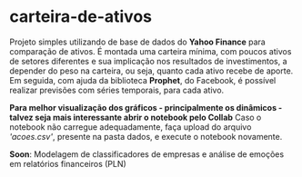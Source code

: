 # carteira-de-ativos
Projeto simples utilizando de base de dados do <strong>Yahoo Finance</strong> para comparação de ativos. É montada uma carteira mínima, com poucos ativos de setores diferentes e sua implicação nos resultados de investimentos, a depender do peso na carteira, ou seja, quanto cada ativo recebe de aporte. Em seguida, com ajuda da biblioteca <strong>Prophet</strong>, do Facebook, é possível realizar previsões com séries temporais, para cada ativo.

<strong>Para melhor visualização dos gráficos - principalmente os dinâmicos - talvez seja mais interessante abrir o notebook pelo Collab</strong>
Caso o notebook não carregue adequadamente, faça upload do arquivo <i>'acoes.csv'</i>, presente na pasta dados, e execute o notebook novamente.

<strong>Soon</strong>: Modelagem de classificadores de empresas e análise de emoções em relatórios financeiros (PLN)

